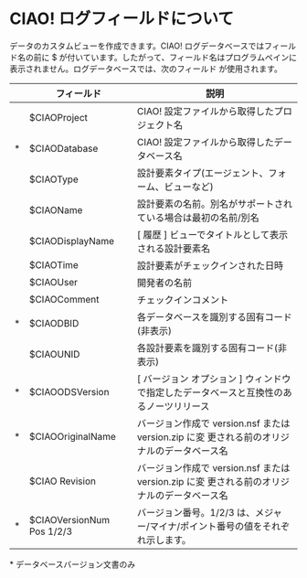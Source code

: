 # CIAO! ログフィールドについて

データのカスタムビューを作成できます。CIAO! ログデータベースではフィールド名の前に $ が付いています。したがって、フィールド名はプログラムペインに表示されません。ログデータベースでは、次のフィールド が使用されます。
 
| | フィールド | 説明 |
| --- | --- | --- |
| | $CIAOProject | CIAO! 設定ファイルから取得したプロジェクト名 |
| * | $CIAODatabase | CIAO! 設定ファイルから取得したデータベース名 |
| | $CIAOType | 設計要素タイプ(エージェント、フォーム、ビューなど) |
| | $CIAOName | 設計要素の名前。別名がサポートされている場合は最初の名前/別名 |
| | $CIAODisplayName | [ 履歴 ] ビューでタイトルとして表示される設計要素名 |
| | $CIAOTime | 設計要素がチェックインされた日時 |
| | $CIAOUser | 開発者の名前 |
| | $CIAOComment | チェックインコメント |
| * | $CIAODBID | 各データベースを識別する固有コード(非表示) |
| | $CIAOUNID | 各設計要素を識別する固有コード(非表示) |
| * | $CIAOODSVersion | [ バージョン オプション ] ウィンドウで指定したデータベースと互換性のあるノーツリリース |
| * | $CIAOOriginalName | バージョン作成で version.nsf または version.zip に変 更される前のオリジナルのデータベース名 |
| | $CIAO Revision | バージョン作成で version.nsf または version.zip に変 更される前のオリジナルのデータベース名 |
| * | $CIAOVersionNum Pos 1/2/3 | バージョン番号。1/2/3 は、メジャー/マイナ/ポイント番号の値をそれぞれ示します。 |

\* データベースバージョン文書のみ
